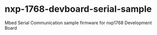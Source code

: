 # nxp-1768-devboard-serial-sample
Mbed Serial Communication sample firmware for nxp1768 Development Board 
